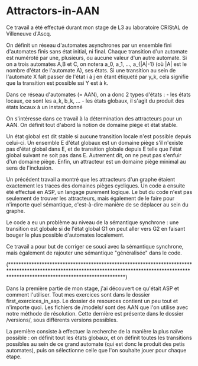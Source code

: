 # Attractors-in-AAN

Ce travail a été effectué durant mon stage de L3 au laboratoire CRIStAL de Villeneuve d'Ascq.

On définit un réseau d'automates asynchrones par un ensemble fini d'automates finis sans état initial, ni final.
Chaque transition d'un automate est numéroté par une, plusieurs, ou aucune valeur d'un autre automate.
Si on a trois automates A,B et C, on notera a_0, a_1, ..., a_{|A|-1} (où |A| est le nombre d'état de l'automate A), ses états.
Si une transition au sein de l'automate X fait passer de l'état i à j en étant étiqueté par y_k, cela signifie que la transition est possible ssi Y est à k.

Dans ce réseau d'automates (= AAN), on a donc 2 types d'états :
	- les états locaux, ce sont les a_k, b_k, ...
	- les états globaux, il s'agit du produit des états locaux à un instant donné

On s'intéresse dans ce travail à la détermination des attracteurs pour un AAN.
On définit tout d'abord la notion de domaine piège et état stable.

Un état global est dit stable si aucune transition locale n'est possible depuis celui-ci.
Un ensemble E d'état globaux est un domaine piège s'il n'existe pas d'état global dans E, et de transition globale depuis E telle que l'état global suivant ne soit pas dans E.
Autrement dit, on ne peut pas s'enfuir d'un domaine piège.
Enfin, un attracteur est un domaine piège minimal au sens de l'inclusion.

Un précédent travail a montré que les attracteurs d'un graphe étaient exactement les traces des domaines pièges cycliques.
Un code a ensuite été effectué en ASP, un langage purement logique.
Le but du code n'est pas seulement de trouver les attracteurs, mais également de le faire pour n'importe quel sémantique, c'est-à-dire manière de se déplacer au sein du graphe.

Le code a eu un problème au niveau de la sémantique synchrone : une transition est globale si de l'état global G1 on peut aller vers G2 en faisant bouger le plus possible d'automates localement.

Ce travail a pour but de corriger ce souci avec la sémantique synchrone, mais également de rajouter une sémantique "généralisée" dans le code.

(********************************************************************************************************************************************************************************************)

Dans la première partie de mon stage, j'ai découvert ce qu'était ASP et comment l'utiliser. Tout mes exercices sont dans le dossier first_exercices_in_asp.
Le dossier de resources contient un peu tout et n'importe quoi.
Les fichiers de /models/ sont des AAN que l'on utilise avec notre méthode de résolution.
Cette dernière est présente dans le dossier /versions/, sous différents versions possibles.

La première consiste à effectuer la recherche de la manière la plus naïve possible : on définit tout les états globaux, et on définit toutes les transitions possibles au sein de ce grand automate
(qui est donc le produit des petis automates), puis on sélectionne celle que l'on souhaite jouer pour chaque étape.
